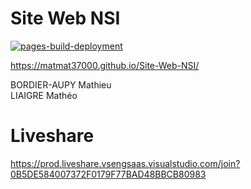 # Site Web NSI
[![pages-build-deployment](https://github.com/matmat37000/Site-Web-NSI/actions/workflows/pages/pages-build-deployment/badge.svg?branch=main)](https://github.com/matmat37000/Site-Web-NSI/actions/workflows/pages/pages-build-deployment)

https://matmat37000.github.io/Site-Web-NSI/

BORDIER-AUPY Mathieu </br>
LIAIGRE Mathéo

# Liveshare
https://prod.liveshare.vsengsaas.visualstudio.com/join?0B5DE584007372F0179F77BAD48BBCB80983

